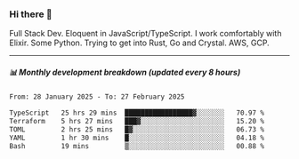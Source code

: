 ### Hi there 👋

Full Stack Dev. Eloquent in JavaScript/TypeScript. I work comfortably with Elixir. Some Python. Trying to get into Rust, Go and Crystal. AWS, GCP.

***

##### 📊 Monthly development breakdown (updated every 8 hours)

<!--START_SECTION:waka-->

```txt
From: 28 January 2025 - To: 27 February 2025

TypeScript   25 hrs 29 mins  █████████████████▓░░░░░░░   70.97 %
Terraform    5 hrs 27 mins   ███▓░░░░░░░░░░░░░░░░░░░░░   15.20 %
TOML         2 hrs 25 mins   █▓░░░░░░░░░░░░░░░░░░░░░░░   06.73 %
YAML         1 hr 30 mins    █░░░░░░░░░░░░░░░░░░░░░░░░   04.18 %
Bash         19 mins         ▒░░░░░░░░░░░░░░░░░░░░░░░░   00.88 %
```

<!--END_SECTION:waka-->
